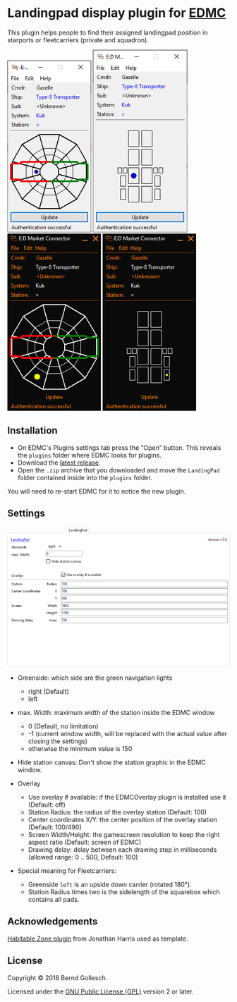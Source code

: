 # Landingpad display plugin for [EDMC](https://github.com/Marginal/EDMarketConnector/wiki)

This plugin helps people to find their assigned landingpad position in starports or fleetcarriers (private and squadron).

![Screenshot](images/Default_Starport.png)
![Screenshot](images/Default_Fleetcarrier.png)
![Screenshot](images/Dark_Starport.png)
![Screenshot](images/Dark_Fleetcarrier.png)

## Installation

* On EDMC's Plugins settings tab press the “Open” button. This reveals the `plugins` folder where EDMC looks for plugins.
* Download the [latest release](https://github.com/bgol/LandingPad/releases/latest).
* Open the `.zip` archive that you downloaded and move the `LandingPad` folder contained inside into the `plugins` folder.

You will need to re-start EDMC for it to notice the new plugin.

## Settings

![Screenshot](images/Settings.png)

* Greenside: which side are the green navigation lights
  - right (Default)
  - left
* max. Width: maximum width of the station inside the EDMC window
  - 0 (Default, no limitation)
  - -1 (current window width, will be replaced with the actual value after closing the settings)
  - otherwise the minimum value is 150
* Hide station canvas: Don't show the station graphic in the EDMC window.
* Overlay
  - Use overlay if available: if the EDMCOverlay plugin is installed use it (Default: off)
  - Station Radius: the radius of the overlay station (Default: 100)
  - Center coordinates X/Y: the center position of the overlay station (Default: 100/490)
  - Screen Width/Height: the gamescreen resolution to keep the right aspect ratio (Default: screen of EDMC)
  - Drawing delay: delay between each drawing step in milliseconds (allowed range: 0 .. 500, Default: 100)

* Special meaning for Fleetcarriers:
  - Greenside `left` is an upside down carrier (rotated 180°).
  - Station Radius times two is the sidelength of the squarebox which contains all pads.

## Acknowledgements

[Habitable Zone plugin](https://github.com/Marginal/HabZone) from Jonathan Harris used as template.

## License

Copyright © 2018 Bernd Gollesch.

Licensed under the [GNU Public License (GPL)](http://www.gnu.org/licenses/gpl-2.0.html) version 2 or later.
